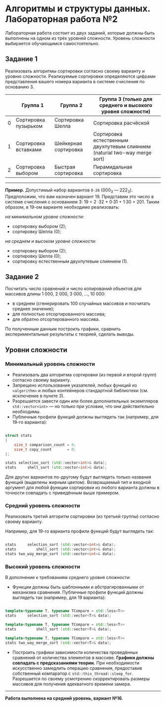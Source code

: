 # Алгоритмы и структуры данных. Лабораторная работа №2

Лабораторная работа состоит из двух заданий, которые должны быть выполнены на одном 
из трёх уровней сложности. Уровень сложности выбирается обучающимся самостоятельно.

## Задание 1

Реализовать  алгоритмы  сортировки  согласно  своему  варианту  и  уровню сложности. 
Реализуемые сортировки определяются цифрами представления вашего номера варианта в системе счисления по основанию 3.

|   | **Группа 1**         | **Группа 2**         | **Группа 3 (только для среднего и высокого уровня сложности)**             |
| - | -                    | -                    | -                                                                          |
| 0 | Сортировка пузырьком | Сортировка Шелла     | Сортировка расчёской                                                       |
| 1 | Сортировка вставками | Шейкерная сортировка | Сортировка естественным двухпутевым слиянием (naturial two-way merge sort) |
| 2 | Сортировка выбором   | Быстрая сортировка   | Пирамидальная сортировка                                                   |

---

**Пример.** Допустимый набор вариантов `0-26` ($000_{3}$ — $222_{3}$). Предположим, что вам назначен вариант 19. 
Представим это число в системе счисления с основанием 3: 19 = 2 ·32 + 0·31 + 1·30 = 201.
Таким образом, в 19-ом варианте необходимо реализовать:

*на минимальном уровне сложности:*
- сортировку выбором (2);
- сортировку Шелла (0);

*на среднем и высоком уровне сложности:*
- сортировку выбором (2);
- сортировку Шелла (0);
- сортировку естественным двухпутевым слиянием (1).

## Задание 2

Посчитать число сравнений и число копирований объектов для массивов длины 1 000, 2 000, 3 000, …, 10 000:
- в среднем (сгенерировать 100 случайных массивов и посчитать среднее значение); 
- для полностью отсортированного массива;
- для обратно отсортированного массива.

По полученным данным построить графики, сравнить экспериментальные результаты с теорией, сделать выводы.

## Уровни сложности

### Минимальный уровень сложности

- Реализовать два алгоритма сортировки (из первой и второй групп) согласно своему варианту.
- Запрещено  использование  указателей,  любых  функций  из  `<algorithm>`  и  любых контейнеров стандартной библиотеки (см. исключение в пункте 3).
- Разрешается завести один или более дополнительных экземпляров  `std::vector<int>` — но только при условии, что они действительно необходимы.
- Публичные профили функций должны выглядеть так (например, для 19-го варианта):

```cpp

struct stats 
{
	size_t comparison_count = 0;
	size_t copy_count       = 0; 
};

stats selection_sort (std::vector<int>& data); 
stats     shell_sort (std::vector<int>& data);

```

Для других вариантов по-другому будут выглядеть  только названия  функций (выделены жирным цветом).
Возвращаемый тип и входной аргумент для любой функции сортировки из любого 
варианта должны в точности совпадать с приведённым выше примером.

### Средний уровень сложности

Реализовать третий алгоритм сортировки (из третьей группы) согласно своему варианту.

Например, для 19-го варианта профили функций будут выглядеть так: 

```cpp

stats     selection_sort (std::vector<int>& data);
stats         shell_sort (std::vector<int>& data); 
stats two_way_merge_sort (std::vector<int>& data);

```

### Высокий уровень сложности

В дополнение к требованиям среднего уровня сложности:

- Функции  должны  быть  шаблонными  и  абстрагированными  от  механизма  сравнения. 
Публичные профили функций должны выглядеть так (например, для 19 варианта):

```cpp

template<typename T, typename TCompare = std::less<T>>
stats     selection_sort (std::vector<T>& data);

template<typename T, typename TCompare = std::less<T>>
stats         shell_sort (std::vector<T>& data);

template<typename T, typename TCompare = std::less<T>>
stats two_way_merge_sort (std::vector<T>& data);

```

- Построить  графики  зависимости  количества  проведённых  сравнений  от  количества элементов  в  массиве.  **Графики  должны  совпадать  с  предсказаниями  теории.**  При необходимости искусственно замедлить операцию сравнения, предоставив собственный компаратор  с  `std::this_thread::sleep_for`.  Разрешается  по  своему  усмотрению скорректировать размеры массивов для получения адекватного времени замера.
  
___

**Работа выполнена на средний уровень, вариант №16.**
